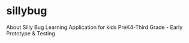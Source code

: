 # sillybug
About Silly Bug Learning Application for kids PreK4-Third Grade - Early Prototype &amp; Testing
